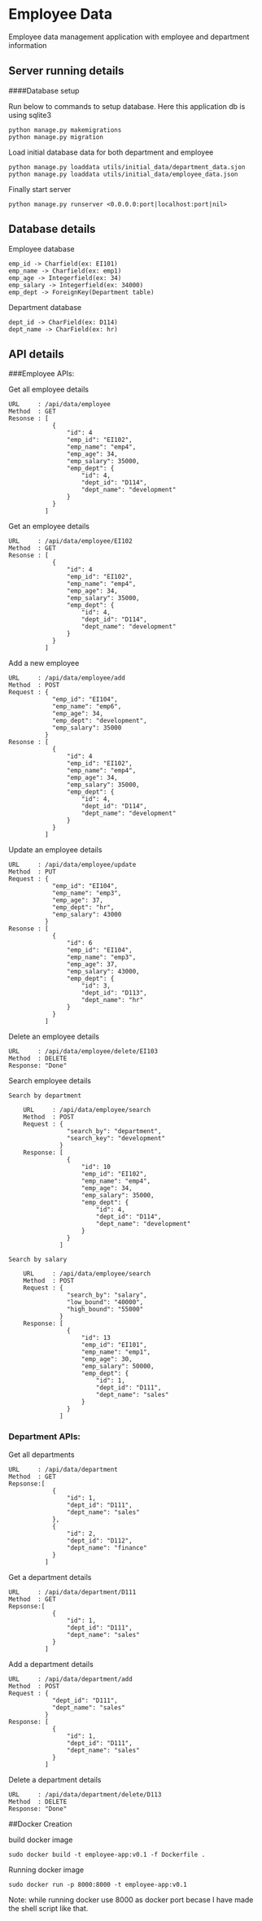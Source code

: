 # Employee Data
Employee data management application with employee and department information

## Server running details

####Database setup

Run below to commands to setup database. Here this application db is using sqlite3

    python manage.py makemigrations
    python manage.py migration
 
Load initial database data for both department and employee

    python manage.py loaddata utils/initial_data/department_data.sjon
    python manage.py loaddata utils/initial_data/employee_data.json

Finally start server

    python manage.py runserver <0.0.0.0:port|localhost:port|nil>

## Database details
Employee database

    emp_id -> Charfield(ex: EI101)
    emp_name -> Charfield(ex: emp1)
    emp_age -> Integerfield(ex: 34)
    emp_salary -> Integerfield(ex: 34000)
    emp_dept -> ForeignKey(Department table)
    
Department database

    dept_id -> CharField(ex: D114)
    dept_name -> CharField(ex: hr)
    

## API details

###Employee APIs:

Get all employee details
    
    URL     : /api/data/employee
    Method  : GET
    Resonse : [
                {
                    "id": 4
                    "emp_id": "EI102",
                    "emp_name": "emp4",
                    "emp_age": 34,
                    "emp_salary": 35000,
                    "emp_dept": {
                        "id": 4,
                        "dept_id": "D114",
                        "dept_name": "development"
                    }
                }
              ]

Get an employee details
    
    URL     : /api/data/employee/EI102
    Method  : GET
    Resonse : [
                {
                    "id": 4
                    "emp_id": "EI102",
                    "emp_name": "emp4",
                    "emp_age": 34,
                    "emp_salary": 35000,
                    "emp_dept": {
                        "id": 4,
                        "dept_id": "D114",
                        "dept_name": "development"
                    }
                }
              ]
             
Add a new employee
    
    URL     : /api/data/employee/add
    Method  : POST
    Request : {
                "emp_id": "EI104",
                "emp_name": "emp6",
                "emp_age": 34,
                "emp_dept": "development",
                "emp_salary": 35000
              }
    Resonse : [
                {
                    "id": 4
                    "emp_id": "EI102",
                    "emp_name": "emp4",
                    "emp_age": 34,
                    "emp_salary": 35000,
                    "emp_dept": {
                        "id": 4,
                        "dept_id": "D114",
                        "dept_name": "development"
                    }
                }
              ]
    
Update an employee details

    URL     : /api/data/employee/update
    Method  : PUT
    Request : {
                "emp_id": "EI104",
                "emp_name": "emp3",
                "emp_age": 37,
                "emp_dept": "hr",
                "emp_salary": 43000
              }
    Resonse : [
                {
                    "id": 6 
                    "emp_id": "EI104",
                    "emp_name": "emp3",
                    "emp_age": 37,
                    "emp_salary": 43000,
                    "emp_dept": {
                        "id": 3,
                        "dept_id": "D113",
                        "dept_name": "hr"
                    }
                }
              ]
 
Delete an employee details
    
    URL     : /api/data/employee/delete/EI103
    Method  : DELETE
    Response: "Done"
 
Search employee details
    
    Search by department
    
        URL     : /api/data/employee/search
        Method  : POST
        Request : {
                	"search_by": "department",
	                "search_key": "development"
                  }
        Response: [
                    {
                        "id": 10
                        "emp_id": "EI102",
                        "emp_name": "emp4",
                        "emp_age": 34,
                        "emp_salary": 35000,
                        "emp_dept": {
                            "id": 4,
                            "dept_id": "D114",
                            "dept_name": "development"
                        }
                    }
                  ]
        
    Search by salary
        
        URL     : /api/data/employee/search
        Method  : POST
        Request : {
                	"search_by": "salary",
	                "low_bound": "40000",
	                "high_bound": "55000"
                  }        
        Response: [
                    {
                        "id": 13
                        "emp_id": "EI101",
                        "emp_name": "emp1",
                        "emp_age": 30,
                        "emp_salary": 50000,
                        "emp_dept": {
                            "id": 1,
                            "dept_id": "D111",
                            "dept_name": "sales"
                        }
                    }
                  ]
 
### Department APIs:
 
Get all departments
    
    URL     : /api/data/department
    Method  : GET
    Repsonse:[
                {
                    "id": 1,
                    "dept_id": "D111",
                    "dept_name": "sales"
                },
                {
                    "id": 2,
                    "dept_id": "D112",
                    "dept_name": "finance"
                }
              ]
 

Get a department details


    URL     : /api/data/department/D111
    Method  : GET
    Repsonse:[
                {
                    "id": 1,
                    "dept_id": "D111",
                    "dept_name": "sales"
                }
              ]

Add a department details
    
    URL     : /api/data/department/add
    Method  : POST
    Request : {
                "dept_id": "D111",
                "dept_name": "sales"
              }
    Response: [
                {
                    "id": 1,
                    "dept_id": "D111",
                    "dept_name": "sales"
                }
              ]
           
Delete a department details

   
    URL     : /api/data/department/delete/D113
    Method  : DELETE
    Response: "Done"
    
    
##Docker Creation

build docker image

    sudo docker build -t employee-app:v0.1 -f Dockerfile .
    
Running docker image

    sudo docker run -p 8000:8000 -t employee-app:v0.1
    
Note: while running docker use 8000 as docker port becase I have made the shell script like that.